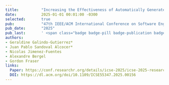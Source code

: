 ```yaml
---
title:          "Increasing the Effectiveness of Automatically Generated Tests by Improving Class Observability"
date:           2025-01-01 00:01:00 -0300
selected:       true
pub:            "47th IEEE/ACM International Conference on Software Engineering"
pub_date:       "2025"
pub_last:       ' <span class="badge badge-pill badge-publication badge-primary">ICSE</span><span class="badge badge-pill badge-publication badge-info">Main Research Track</span>  <span class="badge badge-pill badge-publication badge-warning">Distinguished Paper Award</span> <span class="badge badge-pill badge-publication badge-success">Core A*</span>'
authors:
- Geraldine Galindo-Gutierrez*
- Juan Pablo Sandoval Alcocer*
- Nicolas Jimenez-Fuentes
- Alexandre Bergel
- Gordon Fraser
links:
  Paper: https://conf.researchr.org/details/icse-2025/icse-2025-research-track/113/Increasing-the-Effectiveness-of-Automatically-Generated-Tests-by-Improving-Class-Obse
  DOI: https://dl.acm.org/doi/10.1109/ICSE55347.2025.00156
---
```

